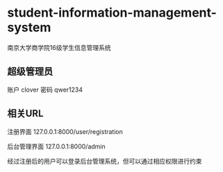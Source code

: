 # student-information-management-system
南京大学商学院16级学生信息管理系统

## 超级管理员

账户 clover
密码 qwer1234

## 相关URL

注册界面 127.0.0.1:8000/user/registration

后台管理界面 127.0.0.1:8000/admin

经过注册后的用户可以登录后台管理系统，但可以通过相应权限进行约束